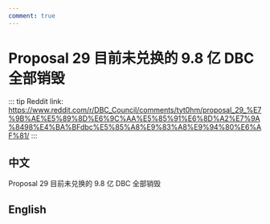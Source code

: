 ```yaml
---
comment: true
---
```


# Proposal 29 目前未兑换的 9.8 亿 DBC 全部销毁

::: tip
Reddit link: https://www.reddit.com/r/DBC_Council/comments/tyt0hm/proposal_29_%E7%9B%AE%E5%89%8D%E6%9C%AA%E5%85%91%E6%8D%A2%E7%9A%8498%E4%BA%BFdbc%E5%85%A8%E9%83%A8%E9%94%80%E6%AF%81/
:::

## 中文

Proposal 29 目前未兑换的 9.8 亿 DBC 全部销毁

## English
